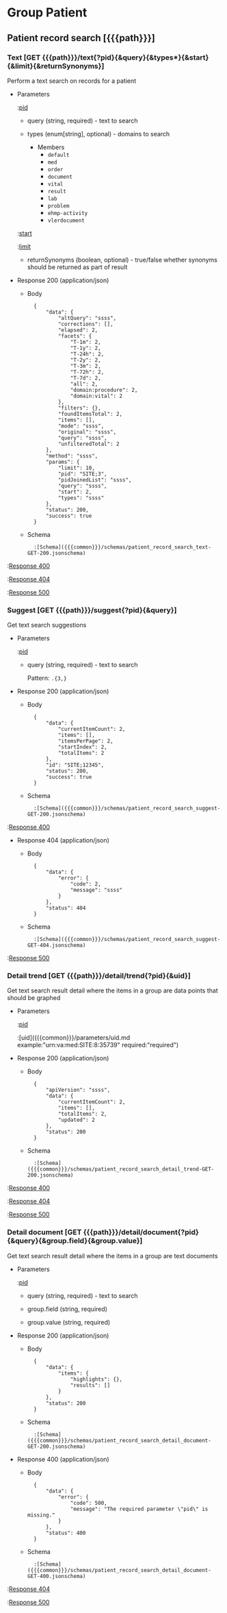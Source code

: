 # Group Patient

## Patient record search [{{{path}}}]

### Text [GET {{{path}}}/text{?pid}{&query}{&types*}{&start}{&limit}{&returnSynonyms}]

Perform a text search on records for a patient

+ Parameters

    :[pid]({{{common}}}/parameters/pid.md)

    + query (string, required) - text to search

    + types (enum[string], optional) - domains to search

        + Members
            + `default`
            + `med`
            + `order`
            + `document`
            + `vital`
            + `result`
            + `lab`
            + `problem`
            + `ehmp-activity`
            + `vlerdocument`

    :[start]({{{common}}}/parameters/start.md)

    :[limit]({{{common}}}/parameters/limit.md)
    
    + returnSynonyms (boolean, optional) - true/false whether synonyms should be returned as part of result

+ Response 200 (application/json)

    + Body

            {
                "data": {
                    "altQuery": "ssss",
                    "corrections": [],
                    "elapsed": 2,
                    "facets": {
                        "T-1m": 2,
                        "T-1y": 2,
                        "T-24h": 2,
                        "T-2y": 2,
                        "T-3m": 2,
                        "T-72h": 2,
                        "T-7d": 2,
                        "all": 2,
                        "domain:procedure": 2,
                        "domain:vital": 2
                    },
                    "filters": {},
                    "foundItemsTotal": 2,
                    "items": [],
                    "mode": "ssss",
                    "original": "ssss",
                    "query": "ssss",
                    "unfilteredTotal": 2
                },
                "method": "ssss",
                "params": {
                    "limit": 10,
                    "pid": "SITE;3",
                    "pidJoinedList": "ssss",
                    "query": "ssss",
                    "start": 2,
                    "types": "ssss"
                },
                "status": 200,
                "success": true
            }

    + Schema

            :[Schema]({{{common}}}/schemas/patient_record_search_text-GET-200.jsonschema)

:[Response 400]({{{common}}}/responses/400.md)

:[Response 404]({{{common}}}/responses/404.md)

:[Response 500]({{{common}}}/responses/500.md)


### Suggest [GET {{{path}}}/suggest{?pid}{&query}]

Get text search suggestions

+ Parameters

    :[pid]({{{common}}}/parameters/pid.md)

    + query (string, required) - text to search

        Pattern: `.{3,}`



+ Response 200 (application/json)

    + Body

            {
                "data": {
                    "currentItemCount": 2,
                    "items": [],
                    "itemsPerPage": 2,
                    "startIndex": 2,
                    "totalItems": 2
                },
                "id": "SITE;12345",
                "status": 200,
                "success": true
            }

    + Schema

            :[Schema]({{{common}}}/schemas/patient_record_search_suggest-GET-200.jsonschema)

:[Response 400]({{{common}}}/responses/400.md)

+ Response 404 (application/json)

    + Body

            {
                "data": {
                    "error": {
                        "code": 2,
                        "message": "ssss"
                    }
                },
                "status": 404
            }

    + Schema

            :[Schema]({{{common}}}/schemas/patient_record_search_suggest-GET-404.jsonschema)

:[Response 500]({{{common}}}/responses/500.md)


### Detail trend [GET {{{path}}}/detail/trend{?pid}{&uid}]

Get text search result detail where the items in a group are data points that should be graphed

+ Parameters

    :[pid]({{{common}}}/parameters/pid.md)

    :[uid]({{{common}}}/parameters/uid.md example:"urn:va:med:SITE:8:35739" required:"required")


+ Response 200 (application/json)

    + Body

            {
                "apiVersion": "ssss",
                "data": {
                    "currentItemCount": 2,
                    "items": [],
                    "totalItems": 2,
                    "updated": 2
                },
                "status": 200
            }

    + Schema

            :[Schema]({{{common}}}/schemas/patient_record_search_detail_trend-GET-200.jsonschema)

:[Response 400]({{{common}}}/responses/400.md)

:[Response 404]({{{common}}}/responses/404.md)

:[Response 500]({{{common}}}/responses/500.md)


### Detail document [GET {{{path}}}/detail/document{?pid}{&query}{&group.field}{&group.value}]

Get text search result detail where the items in a group are text documents

+ Parameters

    :[pid]({{{common}}}/parameters/pid.md)

    + query (string, required) - text to search

    + group.field (string, required)

    + group.value (string, required)


+ Response 200 (application/json)

    + Body

            {
                "data": {
                    "items": {
                        "highlights": {},
                        "results": []
                    }
                },
                "status": 200
            }

    + Schema

            :[Schema]({{{common}}}/schemas/patient_record_search_detail_document-GET-200.jsonschema)

+ Response 400 (application/json)

    + Body

            {
                "data": {
                    "error": {
                        "code": 500,
                        "message": "The required parameter \"pid\" is missing."
                    }
                },
                "status": 400
            }

    + Schema

            :[Schema]({{{common}}}/schemas/patient_record_search_detail_document-GET-400.jsonschema)

:[Response 404]({{{common}}}/responses/404.md)

:[Response 500]({{{common}}}/responses/500.md)

